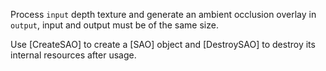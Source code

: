 Process `input` depth texture and generate an ambient occlusion overlay in `output`, input and output must be of the same size.

Use [CreateSAO] to create a [SAO] object and [DestroySAO] to destroy its internal resources after usage.
